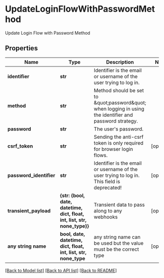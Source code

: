 # UpdateLoginFlowWithPasswordMethod

Update Login Flow with Password Method

## Properties
Name | Type | Description | Notes
------------ | ------------- | ------------- | -------------
**identifier** | **str** | Identifier is the email or username of the user trying to log in. | 
**method** | **str** | Method should be set to \&quot;password\&quot; when logging in using the identifier and password strategy. | 
**password** | **str** | The user&#39;s password. | 
**csrf_token** | **str** | Sending the anti-csrf token is only required for browser login flows. | [optional] 
**password_identifier** | **str** | Identifier is the email or username of the user trying to log in. This field is deprecated! | [optional] 
**transient_payload** | **{str: (bool, date, datetime, dict, float, int, list, str, none_type)}** | Transient data to pass along to any webhooks | [optional] 
**any string name** | **bool, date, datetime, dict, float, int, list, str, none_type** | any string name can be used but the value must be the correct type | [optional]

[[Back to Model list]](../README.md#documentation-for-models) [[Back to API list]](../README.md#documentation-for-api-endpoints) [[Back to README]](../README.md)


